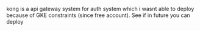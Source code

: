 

kong is a api gateway system for auth system which i wasnt able to deploy because of GKE constraints (since free account). See if in future you can deploy